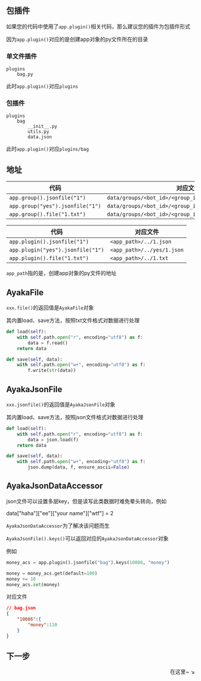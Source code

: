 ## 包插件

如果您的代码中使用了`app.plugin()`相关代码，那么建议您的插件为包插件形式

因为`app.plugin()`对应的是创建app对象的py文件所在的目录

### 单文件插件
```
plugins
    bag.py
```

此时`app.plugin()`对应`plugins`

### 包插件
```
plugins
    bag
        __init__.py
        utils.py
        data.json
```

此时`app.plugin()`对应`plugins/bag`

## 地址

| 代码                             | 对应文件                                                |
| -------------------------------- | ------------------------------------------------------- |
| `app.group().jsonfile("1")`      | `data/groups/<bot_id>/<group_id>/<app_name>/1.json`     |
| `app.group("yes").jsonfile("1")` | `data/groups/<bot_id>/<group_id>/<app_name>/yes/1.json` |
| `app.group().file("1.txt")`      | `data/groups/<bot_id>/<group_id>/<app_name>/1.txt`      |

| 代码                              | 对应文件                                  |
| --------------------------------- | ----------------------------------------- |
| `app.plugin().jsonfile("1")`      | `<app_path>/../1.json`     |
| `app.plugin("yes").jsonfile("1")` | `<app_path>/../yes/1.json` |
| `app.plugin().file("1.txt")`      | `<app_path>/../1.txt`      |

`app_path`指的是，创建app对象的py文件的地址


## AyakaFile

`xxx.file()`的返回值是`AyakaFile`对象

其内置load、save方法，按照txt文件格式对数据进行处理

```py
def load(self):
    with self.path.open("r", encoding="utf8") as f:
        data = f.read()
    return data

def save(self, data):
    with self.path.open("w+", encoding="utf8") as f:
        f.write(str(data))
```

## AyakaJsonFile

`xxx.jsonfile()`的返回值是`AyakaJsonFile`对象

其内置load、save方法，按照json文件格式对数据进行处理

```py
def load(self):
    with self.path.open("r", encoding="utf8") as f:
        data = json.load(f)
    return data

def save(self, data):
    with self.path.open("w+", encoding="utf8") as f:
        json.dump(data, f, ensure_ascii=False)
```

## AyakaJsonDataAccessor

json文件可以设置多层key，但是读写此类数据时难免晕头转向，例如

data["haha"]["ee"]["your name"]["wtf"] = 2

`AyakaJsonDataAccessor`为了解决该问题而生

`AyakaJsonFile().keys()`可以返回对应的`AyakaJsonDataAccessor`对象

例如

```py
money_acs = app.plugin().jsonfile("bag").keys(10086, "money")

money = money_acs.get(default=100)
money += 10
money_acs.set(money)
```

对应文件

```json
// bag.json
{
    "10086":{
        "money":110
    }
}
```

## 下一步

<div align="right">
    在这里~ ↘
</div>
